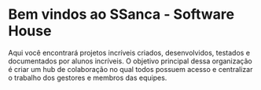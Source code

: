 # Bem vindos ao SSanca - Software House

Aqui você encontrará projetos incríveis criados, desenvolvidos, testados e documentados por alunos incríveis. O objetivo principal dessa organização é criar um hub de colaboração no qual todos possuem acesso e centralizar o trabalho dos gestores e membros das equipes. 
